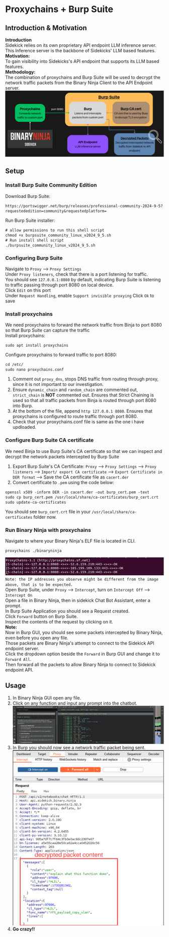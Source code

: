 # Proxychains + Burp Suite 
## Introduction & Motivation
**Introduction**  
Sidekick relies on its own proprietary API endpoint LLM inference server.  
This Inference server is the backbone of Sidekicks' LLM based features.  
**Motivation:**  
To gain visibility into Sidekicks's API endpoint that supports its LLM based features.  
**Methodology:**  
The combination of proxychains and Burp Suite will be used to decrypt the network traffic packets from the Binary Ninja Client to the API Endpoint server.
![alt text for screen readers](images/methodology_diagram.png "Information flow Diagram")
## Setup
### Install Burp Suite Community Edition
Download Burp Suite:
``` 
https://portswigger.net/burp/releases/professional-community-2024-9-5?requestededition=community&requestedplatform=
```
Run Burp Suite installer:
```
# allow permissions to run this shell script  
chmod +x burpsuite_community_linux_v2024_9_5.sh  
# Run install shell script  
./burpsuite_community_linux_v2024_9_5.sh
```
### Configuring Burp Suite  
Navigate to `Proxy` --> `Proxy Settings`  
Under `Proxy listeners`, check that there is a port listening for traffic.  
You should see `127.0.0.1:8080` by default, indicating Burp Suite is listening to traffic passing through port 8080 on local device.  
Click `Edit` on this port  
Under `Request Handling`, enable `Support invisible proxying`
Click `Ok` to save
### Install proxychains
We need proxychains to forward the network traffic from Binja to port 8080 so that Burp Suite can capture the traffic  
Install proxychains:  
```
sudo apt install proxychains
```
Configure proxychains to forward traffic to port 8080:
```
cd /etc/  
sudo nano proxychains.conf
```
1. Comment out `proxy_dns`, stops DNS traffic from routing through proxy, since it is not important to our investigation.
2. Ensure `dynamic_chain` and `random_chain` are commented out, `strict_chain` is **NOT** commented out. Ensures that Strict Chaining is used so that all traffic packets from Binja is routed through port 8080 into Burp.  
3. At the bottom of the file, append `http 127.0.0.1 8080`. Ensures that proxychains is configured to route traffic through port 8080.    
4. Check that your proxychains.conf file is same as the one i have updloaded.  
### Configure Burp Suite CA certificate
We need Binja to use Burp Suite's CA certificate so that we can inspect and decrypt the network packets intercepted by Burp Suite
1. Export Burp Suite's CA Certificate: `Proxy` --> `Proxy Settings` --> `Proxy listeners` --> `Import/ export CA certificate` --> `Export Certificate in DER format` --> Save the CA certificate file as `cacert.der`  
2. Convert certificate to `.pem` using the code below: 
```
openssl x509 -inform DER -in cacert.der -out burp_cert.pem -text
sudo cp burp_cert.pem /usr/local/share/ca-certificates/burp_cert.crt
sudo update-ca-certificates
```
You should see `burp_cert.crt` file in your `/usr/local/share/ca-certificates` folder now.  
### Run Binary Ninja with proxychains
Navigate to where your Binary Ninja's ELF file is located in CLI.  
```
proxychains ./binaryninja
```
![alt text for screen readers](images/CLI-ss.png "CLI output when proxychains is working correctly.")  
`Note: the IP addresses you observe might be different from the image above, that is to be expected.`  
Open Burp Suite, under `Proxy` --> `Intercept`, turn on `Intercept Off` --> `Intercept On`  
Open a file in Binary Ninja, then in sidekick Chat Bot Assistant, enter a prompt.  
In Burp Suite Application you should see a Request created.  
Click `Forward` button on Burp Suite.  
Inspect the contents of the request by clicking on it.  
**Note:**  
Now in Burp GUI, you should see some packets intercepted by Binary Ninja, even before you open any file.  
Those packets are Binary Ninja's attempt to connect to the Sidekick API endpoint server.  
Click the dropdown option beside the `Forward` in Burp GUI and change it to `Forward All`.  
Then forward all the packets to allow Binary Ninja to connect to Sidekick endpoint API.  
## Usage
1. In Binary Ninja GUI open any file.  
2. Click on any function and input any prompt into the chatbot.
![alt text for screen readers](images/binja_ss.png "Chatbot option selected on the taskbar on the left.")
3. In Burp you should now see a network traffic packet being sent.
![alt text for screen readers](images/burp_ss.png "Decrypted network packet with readable content.")
4. **Go crazy!!**